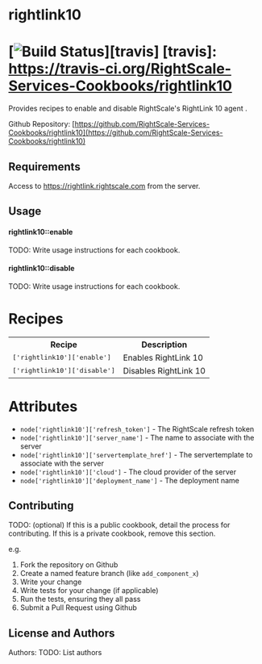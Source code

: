 # rightlink10

[![Build Status](https://travis-ci.org/RightScale-Services-Cookbooks/rightlink10.svg?style=flat)][travis]
[travis]: https://travis-ci.org/RightScale-Services-Cookbooks/rightlink10
====================
Provides recipes to enable and disable RightScale's RightLink 10 agent .

Github Repository: [https://github.com/RightScale-Services-Cookbooks/rightlink10](https://github.com/RightScale-Services-Cookbooks/rightlink10)

Requirements
------------
Access to https://rightlink.rightscale.com from the server.


Usage
-----
#### rightlink10::enable
TODO: Write usage instructions for each cookbook.

#### rightlink10::disable
TODO: Write usage instructions for each cookbook.



# Recipes
<table>
  <tr>
    <th>Recipe</th>
    <th>Description</th>
  </tr>
  <tr>
    <td><tt>['rightlink10']['enable']</tt></td>
    <td>Enables RightLink 10</td>
  </tr>
  <tr>
    <td><tt>['rightlink10']['disable']</tt></td>
    <td>Disables RightLink 10</td>
  </tr>
</table>

# Attributes

- `node['rightlink10']['refresh_token']` - The RightScale refresh token
- `node['rightlink10']['server_name']` - The name to associate with the server
- `node['rightlink10']['servertemplate_href']` -  The servertemplate to associate with the server
- `node['rightlink10']['cloud']` - The cloud provider of the server
- `node['rightlink10']['deployment_name']` - The deployment name


Contributing
------------
TODO: (optional) If this is a public cookbook, detail the process for contributing. If this is a private cookbook, remove this section.

e.g.
1. Fork the repository on Github
2. Create a named feature branch (like `add_component_x`)
3. Write your change
4. Write tests for your change (if applicable)
5. Run the tests, ensuring they all pass
6. Submit a Pull Request using Github

License and Authors
-------------------
Authors: TODO: List authors

